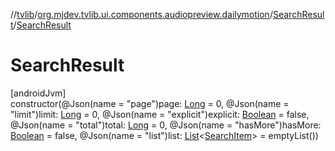 //[tvlib](../../../index.md)/[org.mjdev.tvlib.ui.components.audiopreview.dailymotion](../index.md)/[SearchResult](index.md)/[SearchResult](-search-result.md)

# SearchResult

[androidJvm]\
constructor(@Json(name = &quot;page&quot;)page: [Long](https://kotlinlang.org/api/latest/jvm/stdlib/kotlin/-long/index.html) = 0, @Json(name = &quot;limit&quot;)limit: [Long](https://kotlinlang.org/api/latest/jvm/stdlib/kotlin/-long/index.html) = 0, @Json(name = &quot;explicit&quot;)explicit: [Boolean](https://kotlinlang.org/api/latest/jvm/stdlib/kotlin/-boolean/index.html) = false, @Json(name = &quot;total&quot;)total: [Long](https://kotlinlang.org/api/latest/jvm/stdlib/kotlin/-long/index.html) = 0, @Json(name = &quot;hasMore&quot;)hasMore: [Boolean](https://kotlinlang.org/api/latest/jvm/stdlib/kotlin/-boolean/index.html) = false, @Json(name = &quot;list&quot;)list: [List](https://kotlinlang.org/api/latest/jvm/stdlib/kotlin.collections/-list/index.html)&lt;[SearchItem](../-search-item/index.md)&gt; = emptyList())
